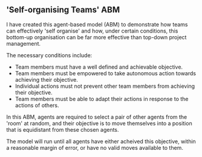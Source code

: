 ## 'Self-organising Teams' ABM

I have created this agent-based model (ABM) to demonstrate how teams can effectively 'self organise' and how, under certain conditions, this bottom-up organisation can be far more effective than top-down project management.  

The necessary conditions include: 
- Team members must have a well defined and achievable objective.
- Team members must be empowered to take autonomous action towards achieving their objective. 
- Individual actions must not prevent other team members from achieving their objective.
- Team members must be able to adapt their actions in response to the actions of others. 

In this ABM, agents are required to select a pair of other agents from the 'room' at random, and their objective is to move themselves into a position that is equidistant from these chosen agents. 

The model will run until all agents have either acheived this objective, within a reasonable margin of error, or have no valid moves available to them. 
